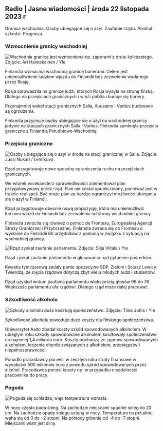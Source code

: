 ## Radio \| Jasne wiadomości \| środa 22 listopada 2023 r

Granica wschodnia. Osoby ubiegające się o azyl. Zaufanie rządu. Alkohol szkodzi. Prognoza.

### Wzmocnienie granicy wschodniej

![Wschodnia granica jest wzmocniona np. zaporami z drutu kolczastego. Zdjęcie: Ari Haimakainen / Yle](https://images.cdn.yle.fi/image/upload/c_crop,h_3078,w_5472,x_0,y_157/ar_1.7777777777777777,c_fill,g_faces,h_675,w_1200/dpr_1.0/q_auto:eco/f_auto/fl_lossy/v1700489748/39-1203622655b691ed016a)

Finlandia wzmacnia wschodnią granicę barierami. Celem jest uniemożliwienie ludziom wjazdu do Finlandii bez zezwolenia wydanego przez Rosję.

Rosja sprowadziła na granicę ludzi, których Rosja wysyła na stronę fińską. Dlatego na przejściach granicznych i w ich pobliżu buduje się bariery.

Przynajmniej wokół stacji granicznych Salla, Kuusamo i Vartius budowane są ogrodzenia.

Finlandia przyjmuje osoby ubiegające się o azyl na wschodniej granicy jedynie na stacjach granicznych Salla i Vartius. Finlandia zamknęła przejścia graniczne z Finlandią Południowo-Wschodnią.

### Przejścia graniczne

![Osoby ubiegające się o azyl w środę na stacji granicznej w Salla. Zdjęcie: Jussi Nukari / Lehtikuva](https://images.cdn.yle.fi/image/upload/c_crop,h_2879,w_5119,x_0,y_429/ar_1.7777777777777777,c_fill,g_faces,h_675,w_1200/dpr_1.0/q_auto:eco/f_auto/fl_lossy/v1700655653/39-1204918655df1f3cef50)

Rząd przygotowuje nowe sposoby ograniczenia ruchu na przejściach granicznych.

We wtorek wicekanclerz sprawiedliwości zdementował plan przygotowywany przez rząd. Plan nie został upubliczniony, ponieważ jest w trakcie realizacji. Być może plan za bardzo ograniczył możliwość ubiegania się o azyl w Finlandii.

Rząd przygotowuje obecnie nową propozycję, która ma uniemożliwić ludziom wjazd do Finlandii bez zezwolenia od strony wschodniej granicy.

Finlandia zwróciła się również o pomoc do Frontexu, Europejskiej Agencji Straży Granicznej i Przybrzeżnej. Finlandia zwraca się do Frontexu o wysłanie do Finlandii 60 urzędników z pomocą w związku z sytuacją na wschodniej granicy.

![Rząd zyskał zaufanie parlamentu. Zdjęcie: Silja Viitala / Yle](https://images.cdn.yle.fi/image/upload/c_crop,h_2241,w_3983,x_0,y_325/ar_1.777777777777777,c_fill,g_faces,h_675,w_1200/dpr_1.0/q_auto:eco/f_auto/fl_lossy/v1696934704/39-118409465252a7d6dc9d)

Rząd zyskał zaufanie parlamentu w głosowaniu nad pytaniem pośrednim.

Kwestię tymczasową zadały partie opozycyjne SDP, Zieloni i Sojusz Lewicy. Twierdzą, że cięcia rządowe dotyczą zbyt wielu młodych ludzi i studentów.

Rząd uzyskał wotum zaufania parlamentu większością głosów 96 do 76. Większość parlamentu ufa rządowi. Dlatego rząd może dalej pracować.

### Szkodliwość alkoholu

![Szkody alkoholu dużo kosztują społeczeństwo. Zdjęcie: Tiina Jutila / Yle](https://images.cdn.yle.fi/image/upload/c_crop,h_2944,w_5235,x_0,y_312/ar_1.777777777777777,c_fill,g_faces,h_675,w_1200/dpr_1.0/q_auto:eco/f_auto/fl_lossy/v1700406169/39-1203003655a1febe291f)

Szkodliwość alkoholu powoduje duże koszty dla fińskiego społeczeństwa.

Uniwersytet Aalto zbadał koszty szkód spowodowanych alkoholem. W ubiegłym roku szkody spowodowane alkoholem kosztowały społeczeństwo co najmniej 1,4 miliarda euro. Koszty pochodzą ze zgonów spowodowanych alkoholem, leczenia chorób związanych z alkoholem, przestępstw i niepełnosprawności.

Ponadto pracodawcy ponieśli w zeszłym roku straty finansowe w wysokości 500 milionów euro z powodu szkód spowodowanych przez alkohol. Pracodawca ponosi koszty np. w przypadku niezdolności pracownika do pracy.

### Pogoda

![Pogoda się ochładza, więc temperatura wzrasta.](https://images.cdn.yle.fi/image/upload/c_crop,h_1080,w_1919,x_0,y_0/ar_1.7777777777777777,c_fill,g_faces,h_675,w_1200/dpr_1.0/q_auto:eco/f_auto/fl_lossy/v1700671048/39-1205140655e2e229bced)

W nocy często pada śnieg. Na zachodzie miejscami spadnie śnieg do 20 cm. Na zachodzie opady śniegu ustaną w nocy. Temperatura na południu waha się od 0 do +2 stopni. Na północy głównie od -4 do -7 stopni. Miejscami wiatr jest silny.